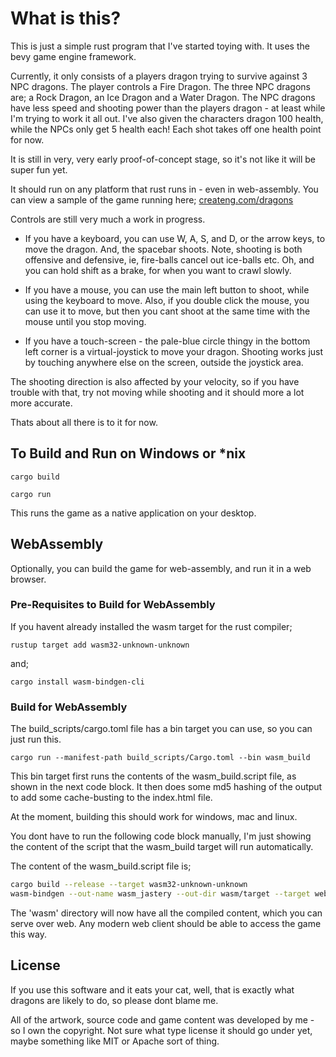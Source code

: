 # What is this?

This is just a simple rust program that I've started toying with.   It uses the bevy game engine framework.

Currently, it only consists of a players dragon trying to survive against 3 NPC dragons.   The player controls a Fire Dragon.  The three NPC dragons are; a Rock Dragon, an Ice Dragon and a Water Dragon.  The NPC dragons have less speed and shooting power than the players dragon - at least while I'm trying to work it all out.  I've also given the characters dragon 100 health, while the NPCs only get 5 health each!   Each shot takes off one health point for now.

It is still in very, very early proof-of-concept stage, so it's not like it will be super fun yet.

It should run on any platform that rust runs in - even in web-assembly.
You can view a sample of the game running here;
[createng.com/dragons](https://createng.com/dragons/)

Controls are still very much a work in progress.  

* If you have a keyboard, you can use W, A, S, and D,  or the arrow keys, to move the dragon. And, the spacebar shoots.
Note, shooting is both offensive and defensive, ie, fire-balls cancel out ice-balls etc.  Oh, and you can hold shift as a brake, for when you want to crawl slowly.

* If you have a mouse, you can use the main left button to shoot, while using the keyboard to move.  Also, if you double click the mouse, you can use it to move, but then you cant shoot at the same time with the mouse until you stop moving.

* If you have a touch-screen - the pale-blue circle thingy in the bottom left corner is a virtual-joystick to move your dragon.   Shooting works just by touching anywhere else on the screen, outside the joystick area.

The shooting direction is also affected by your velocity, so if you have trouble with that, try not moving while shooting and it should more a lot more accurate.

Thats about all there is to it for now.

## To Build and Run on Windows or *nix

`cargo build`

`cargo run`

 This runs the game as a native application on your desktop.

## WebAssembly

Optionally, you can build the game for web-assembly, and run it in a web browser.

### Pre-Requisites to Build for WebAssembly

If you havent already installed the wasm target for the rust compiler;

`rustup target add wasm32-unknown-unknown`

and;

`cargo install wasm-bindgen-cli`

### Build for WebAssembly

The build_scripts/cargo.toml file has a bin target you can use, so you can just run this.

`cargo run --manifest-path build_scripts/Cargo.toml --bin wasm_build`

This bin target first runs the contents of the wasm_build.script file, as shown in the next code block.  It then does some md5 hashing of the output to add some cache-busting to the index.html file.

At the moment, building this should work for windows, mac and linux.

You dont have to run the following code block manually, I'm just showing the content of the script that the wasm_build target will run automatically.

The content of the wasm_build.script file is;

```sh
cargo build --release --target wasm32-unknown-unknown
wasm-bindgen --out-name wasm_jastery --out-dir wasm/target --target web target/wasm32-unknown-unknown/release/jastery.wasm
```

The 'wasm' directory will now have all the compiled content, which you can serve over web.   Any modern web client should be able to access the game this way.

## License

If you use this software and it eats your cat, well, that is exactly what dragons are likely to do, so please dont blame me.

All of the artwork, source code and game content was developed by me - so I own the copyright.   Not sure what type license it should go under yet, maybe something like MIT or Apache sort of thing.
